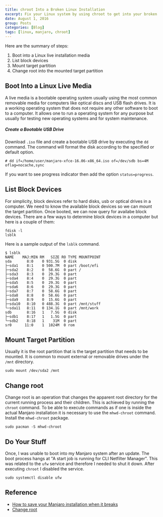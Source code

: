 ```yaml
---
title: chroot Into a Broken Linux Installation
excerpt: Fix your Linux system by using chroot to get into your broken system.
date: August 1, 2016
group: Posts
categories: [Blog]
tags: [linux, manjaro, chroot]
---
```


Here are the summary of steps:

1. Boot into a Linux live installation media
2. List block devices
3. Mount target partition
4. Change root into the mounted target partition


## Boot Into a Linux Live Media

A live media is a bootable operating system usually using the most common removable media for computers like optical discs and USB flash drives.
It is a working operating system that does not require any other software to boot to a computer.
It allows one to run a operating system for any purpose but usually for testing new operating systems and for system maintenance.

##### Create a Bootable USB Drive

Download `.iso` file and create a bootable USB drive by executing the `dd` command.
The command will format the disk according to the specified or default option.

    # dd if=/home/user/manjaro-xfce-16.06-x86_64.iso of=/dev/sdb bs=4M oflag=nocache,sync
    
If you want to see progress indicator then add the option `status=progress`.

## List Block Devices

For simplicity, block devices refer to hard disks, usb or optical drives in a computer.
We need to know the available block devices so we can mount the target partition.
Once booted, we can now query for availabe block devices.
There are a few ways to determine block devices in a computer but here is a couple of them:

    fdisk -l
    lsblk
    
Here is a sample output of the `lsblk` command.

    $ lsblk
    NAME    MAJ:MIN RM   SIZE RO TYPE MOUNTPOINT
    sda       8:0    0 931.5G  0 disk 
    ├─sda1    8:1    0 500.7M  0 part /boot/efi
    ├─sda2    8:2    0  58.6G  0 part /
    ├─sda3    8:3    0  29.3G  0 part 
    ├─sda4    8:4    0  29.3G  0 part 
    ├─sda5    8:5    0  29.3G  0 part 
    ├─sda6    8:6    0  29.3G  0 part 
    ├─sda7    8:7    0  58.6G  0 part 
    ├─sda8    8:8    0  58.6G  0 part 
    ├─sda9    8:9    0  15.6G  0 part 
    ├─sda10   8:10   0 488.3G  0 part /mnt/stuff
    └─sda11   8:11   0 134.1G  0 part /mnt/work
    sdb       8:16   1   7.5G  0 disk 
    ├─sdb1    8:17   1   1.5G  0 part 
    └─sdb2    8:18   1    31M  0 part 
    sr0      11:0    1  1024M  0 rom 

## Mount Target Partition

Usually it is the root partition that is the target partition that needs to be mounted.
It is common to mount external or removable drives under the `/mnt` directory.

    sudo mount /dev/sda2 /mnt

## Change root

Change root is an operation that changes the apparent root directory for the current running process and their children.
This is achieved by running the `chroot` command.
To be able to execute commands as if one is inside the actual Manjaro installation it is necessary to use the `mhwd-chroot` command.
Install the `mhwd-chroot` package.

    sudo pacman -S mhwd-chroot

## Do Your Stuff

Once, I was unable to boot into my Manjaro system after an update.
The boot process hangs at "A start job is running for CLI Netfilter Manager".
This was related to the `ufw` service and therefore I needed to shut it down.
After executing `chroot` I disabled the service.

    sudo systemctl disable ufw
    
## Reference

* [How to save your Manjaro installation when it breaks](https://forum.manjaro.org/t/how-to-save-your-manjaro-installation-when-it-breaks/75)
* [Change root](https://wiki.archlinux.org/index.php/change_root)

